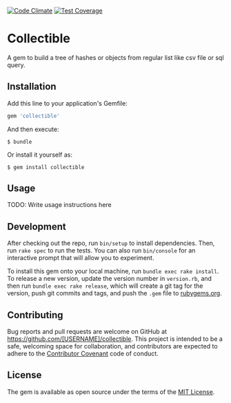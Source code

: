 [![Code Climate](https://codeclimate.com/github/AgentLemon/collectible/badges/gpa.svg)](https://codeclimate.com/github/AgentLemon/collectible)
[![Test Coverage](https://codeclimate.com/github/AgentLemon/collectible/badges/coverage.svg)](https://codeclimate.com/github/AgentLemon/collectible/coverage)

# Collectible

A gem to build a tree of hashes or objects from regular list like csv file or sql query.

## Installation

Add this line to your application's Gemfile:

```ruby
gem 'collectible'
```

And then execute:

    $ bundle

Or install it yourself as:

    $ gem install collectible

## Usage

TODO: Write usage instructions here

## Development

After checking out the repo, run `bin/setup` to install dependencies. Then, run `rake spec` to run the tests. You can also run `bin/console` for an interactive prompt that will allow you to experiment.

To install this gem onto your local machine, run `bundle exec rake install`. To release a new version, update the version number in `version.rb`, and then run `bundle exec rake release`, which will create a git tag for the version, push git commits and tags, and push the `.gem` file to [rubygems.org](https://rubygems.org).

## Contributing

Bug reports and pull requests are welcome on GitHub at https://github.com/[USERNAME]/collectible. This project is intended to be a safe, welcoming space for collaboration, and contributors are expected to adhere to the [Contributor Covenant](http://contributor-covenant.org) code of conduct.


## License

The gem is available as open source under the terms of the [MIT License](http://opensource.org/licenses/MIT).

